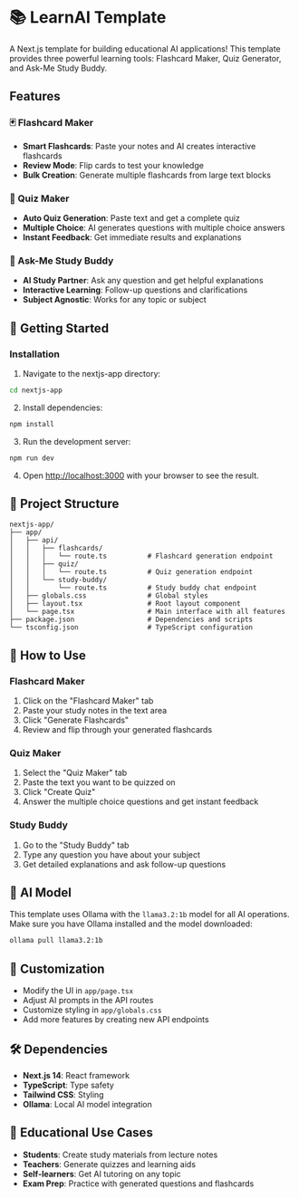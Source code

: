 # 📚 LearnAI Template

A Next.js template for building educational AI applications! This template provides three powerful learning tools: Flashcard Maker, Quiz Generator, and Ask-Me Study Buddy.

## Features

### 🃏 Flashcard Maker
- **Smart Flashcards**: Paste your notes and AI creates interactive flashcards
- **Review Mode**: Flip cards to test your knowledge
- **Bulk Creation**: Generate multiple flashcards from large text blocks

### 📝 Quiz Maker  
- **Auto Quiz Generation**: Paste text and get a complete quiz
- **Multiple Choice**: AI generates questions with multiple choice answers
- **Instant Feedback**: Get immediate results and explanations

### 🤖 Ask-Me Study Buddy
- **AI Study Partner**: Ask any question and get helpful explanations
- **Interactive Learning**: Follow-up questions and clarifications
- **Subject Agnostic**: Works for any topic or subject

## 🚀 Getting Started

### Installation

1. Navigate to the nextjs-app directory:
```bash
cd nextjs-app
```

2. Install dependencies:
```bash
npm install
```

3. Run the development server:
```bash
npm run dev
```

4. Open [http://localhost:3000](http://localhost:3000) with your browser to see the result.

## 📁 Project Structure

```
nextjs-app/
├── app/
│   ├── api/
│   │   ├── flashcards/
│   │   │   └── route.ts          # Flashcard generation endpoint
│   │   ├── quiz/
│   │   │   └── route.ts          # Quiz generation endpoint
│   │   └── study-buddy/
│   │       └── route.ts          # Study buddy chat endpoint
│   ├── globals.css               # Global styles
│   ├── layout.tsx                # Root layout component
│   └── page.tsx                  # Main interface with all features
├── package.json                  # Dependencies and scripts
└── tsconfig.json                 # TypeScript configuration
```

## 🎯 How to Use

### Flashcard Maker
1. Click on the "Flashcard Maker" tab
2. Paste your study notes in the text area
3. Click "Generate Flashcards" 
4. Review and flip through your generated flashcards

### Quiz Maker
1. Select the "Quiz Maker" tab
2. Paste the text you want to be quizzed on
3. Click "Create Quiz"
4. Answer the multiple choice questions and get instant feedback

### Study Buddy
1. Go to the "Study Buddy" tab
2. Type any question you have about your subject
3. Get detailed explanations and ask follow-up questions

## 🤖 AI Model

This template uses Ollama with the `llama3.2:1b` model for all AI operations. Make sure you have Ollama installed and the model downloaded:

```bash
ollama pull llama3.2:1b
```

## 🎨 Customization

- Modify the UI in `app/page.tsx`
- Adjust AI prompts in the API routes
- Customize styling in `app/globals.css`
- Add more features by creating new API endpoints

## 🛠 Dependencies

- **Next.js 14**: React framework
- **TypeScript**: Type safety
- **Tailwind CSS**: Styling
- **Ollama**: Local AI model integration

## 📖 Educational Use Cases

- **Students**: Create study materials from lecture notes
- **Teachers**: Generate quizzes and learning aids
- **Self-learners**: Get AI tutoring on any topic
- **Exam Prep**: Practice with generated questions and flashcards 